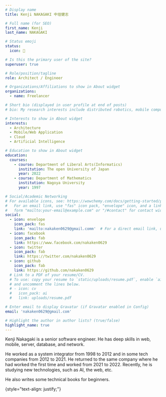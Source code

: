 ```yaml
---
# Display name
title: Kenji NAKAGAKI 中垣健志

# Full name (for SEO)
first_name: Kenji
last_name: NAKAGAKI

# Status emoji
status:
  icon: 🎻

# Is this the primary user of the site?
superuser: true

# Role/position/tagline
role: Architect / Engineer

# Organizations/Affiliations to show in About widget
organizations:
  - name: Freelancer

# Short bio (displayed in user profile at end of posts)
# bio: My research interests include distributed robotics, mobile computing and programmable matter.

# Interests to show in About widget
interests:
  - Architecture
  - Mobile/Web Application
  - Cloud
  - Artificial Intelligence

# Education to show in About widget
education:
  courses:
    - course: Department of Liberal Arts(Informatics)
      institution: The open University of Japan
      year: 2022
    - course: Department of Mathematics
      institution: Nagoya University
      year: 1997

# Social/Academic Networking
# For available icons, see: https://wowchemy.com/docs/getting-started/page-builder/#icons
#   For an email link, use "fas" icon pack, "envelope" icon, and a link in the
#   form "mailto:your-email@example.com" or "/#contact" for contact widget.
social:
  - icon: envelope
    icon_pack: fas
    link: 'mailto:nakaken0629@gmail.comm'  # For a direct email link, use "mailto:test@example.org".
  - icon: facebook
    icon_pack: fab
    link: https://www.facebook.com/nakaken0629
  - icon: twitter
    icon_pack: fab
    link: https://twitter.com/nakaken0629
  - icon: github
    icon_pack: fab
    link: https://github.com/nakaken0629
  # Link to a PDF of your resume/CV.
  # To use: copy your resume to `static/uploads/resume.pdf`, enable `ai` icons in `params.yaml`,
  # and uncomment the lines below.
  # - icon: cv
  #   icon_pack: ai
  #   link: uploads/resume.pdf

# Enter email to display Gravatar (if Gravatar enabled in Config)
email: 'nakaken0629@gmail.com'

# Highlight the author in author lists? (true/false)
highlight_name: true
---
```


Kenji Nakagaki is a senior software engineer. He has deep skills in web, mobile, server, database, and network.

He worked as a system integrator from 1998 to 2012 and in some tech companies from 2012 to 2021. He returned to the same company where he had worked the first time and worked from 2021 to 2022. Recently, he is studying new technologies, such as AI, the web, etc.

He also writes some technical books for beginners.

{style="text-align: justify;"}
